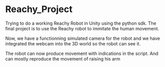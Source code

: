 # Reachy_Project
Trying to do a working Reachy Robot in Unity using the python sdk.
The final project is to use the Reachy robot to immitate the human movement.


Now, we have a functionning simulated camera for the robot and we have integrated the webcam into the 3D world so the robot can see it.


The robot can now produce movement with indications in the script. And can mostly reproduce the movement of raising his arm
